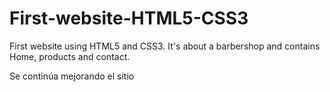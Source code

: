 # First-website-HTML5-CSS3
First website using HTML5 and CSS3. It's about a barbershop and contains Home, products and contact.

Se continúa mejorando el sitio
